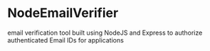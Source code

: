 # NodeEmailVerifier
email verification tool built using NodeJS and Express to authorize authenticated Email IDs for applications

